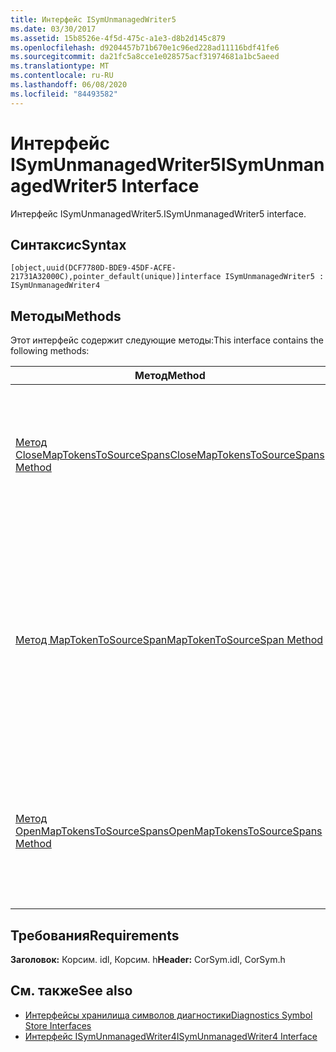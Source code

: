 ```yaml
---
title: Интерфейс ISymUnmanagedWriter5
ms.date: 03/30/2017
ms.assetid: 15b8526e-4f5d-475c-a1e3-d8b2d145c879
ms.openlocfilehash: d9204457b71b670e1c96ed228ad11116bdf41fe6
ms.sourcegitcommit: da21fc5a8cce1e028575acf31974681a1bc5aeed
ms.translationtype: MT
ms.contentlocale: ru-RU
ms.lasthandoff: 06/08/2020
ms.locfileid: "84493582"
---
```

# <a name="isymunmanagedwriter5-interface"></a><span data-ttu-id="b44b7-102">Интерфейс ISymUnmanagedWriter5</span><span class="sxs-lookup"><span data-stu-id="b44b7-102">ISymUnmanagedWriter5 Interface</span></span>
<span data-ttu-id="b44b7-103">Интерфейс ISymUnmanagedWriter5.</span><span class="sxs-lookup"><span data-stu-id="b44b7-103">ISymUnmanagedWriter5 interface.</span></span>  
  
## <a name="syntax"></a><span data-ttu-id="b44b7-104">Синтаксис</span><span class="sxs-lookup"><span data-stu-id="b44b7-104">Syntax</span></span>  
  
```idl  
[object,uuid(DCF7780D-BDE9-45DF-ACFE-21731A32000C),pointer_default(unique)]interface ISymUnmanagedWriter5 : ISymUnmanagedWriter4  
```  
  
## <a name="methods"></a><span data-ttu-id="b44b7-105">Методы</span><span class="sxs-lookup"><span data-stu-id="b44b7-105">Methods</span></span>  
 <span data-ttu-id="b44b7-106">Этот интерфейс содержит следующие методы:</span><span class="sxs-lookup"><span data-stu-id="b44b7-106">This interface contains the following methods:</span></span>  
  
|<span data-ttu-id="b44b7-107">Метод</span><span class="sxs-lookup"><span data-stu-id="b44b7-107">Method</span></span>|<span data-ttu-id="b44b7-108">Описание</span><span class="sxs-lookup"><span data-stu-id="b44b7-108">Description</span></span>|  
|------------|-----------------|  
|[<span data-ttu-id="b44b7-109">Метод CloseMapTokensToSourceSpans</span><span class="sxs-lookup"><span data-stu-id="b44b7-109">CloseMapTokensToSourceSpans Method</span></span>](isymunmanagedwriter5-closemaptokenstosourcespans-method.md)|<span data-ttu-id="b44b7-110">Закройте Специальный раздел настраиваемых данных, чтобы получить сведения о сопоставлении диапазона "токен-источник".</span><span class="sxs-lookup"><span data-stu-id="b44b7-110">Close the special custom data section for token-to- source span mapping information.</span></span> <span data-ttu-id="b44b7-111">После закрытия не удается добавить дополнительные сведения о сопоставлении.</span><span class="sxs-lookup"><span data-stu-id="b44b7-111">After it is closed, no more mapping information can be added.</span></span>|  
|[<span data-ttu-id="b44b7-112">Метод MapTokenToSourceSpan</span><span class="sxs-lookup"><span data-stu-id="b44b7-112">MapTokenToSourceSpan Method</span></span>](isymunmanagedwriter5-maptokentosourcespan-method.md)|<span data-ttu-id="b44b7-113">Сопоставляет заданный токен метаданных с заданным диапазоном исходной строки в указанном исходном файле.</span><span class="sxs-lookup"><span data-stu-id="b44b7-113">Maps the given metadata token to the given source line span in the specified source file.</span></span><br /><br /> <span data-ttu-id="b44b7-114">Должен вызываться между вызовами [метода OpenMapTokensToSourceSpans](isymunmanagedwriter5-openmaptokenstosourcespans-method.md) и [метода CloseMapTokensToSourceSpans](isymunmanagedwriter5-closemaptokenstosourcespans-method.md).</span><span class="sxs-lookup"><span data-stu-id="b44b7-114">Must be called between calls to [OpenMapTokensToSourceSpans Method](isymunmanagedwriter5-openmaptokenstosourcespans-method.md) and [CloseMapTokensToSourceSpans Method](isymunmanagedwriter5-closemaptokenstosourcespans-method.md).</span></span>|  
|[<span data-ttu-id="b44b7-115">Метод OpenMapTokensToSourceSpans</span><span class="sxs-lookup"><span data-stu-id="b44b7-115">OpenMapTokensToSourceSpans Method</span></span>](isymunmanagedwriter5-openmaptokenstosourcespans-method.md)|<span data-ttu-id="b44b7-116">Откройте Специальный раздел настраиваемых данных, чтобы выдать сведения о сопоставлении диапазона от токена к источнику в.</span><span class="sxs-lookup"><span data-stu-id="b44b7-116">Open a special custom data section to emit token-to- source span mapping information into.</span></span> <span data-ttu-id="b44b7-117">Открытие этого раздела, если метод уже открыт или наоборот, является ошибкой.</span><span class="sxs-lookup"><span data-stu-id="b44b7-117">Opening this section when a method is already open, or vice versa, is an error.</span></span>|  
  
## <a name="requirements"></a><span data-ttu-id="b44b7-118">Требования</span><span class="sxs-lookup"><span data-stu-id="b44b7-118">Requirements</span></span>  
 <span data-ttu-id="b44b7-119">**Заголовок:** Корсим. idl, Корсим. h</span><span class="sxs-lookup"><span data-stu-id="b44b7-119">**Header:** CorSym.idl, CorSym.h</span></span>  
  
## <a name="see-also"></a><span data-ttu-id="b44b7-120">См. также</span><span class="sxs-lookup"><span data-stu-id="b44b7-120">See also</span></span>

- [<span data-ttu-id="b44b7-121">Интерфейсы хранилища символов диагностики</span><span class="sxs-lookup"><span data-stu-id="b44b7-121">Diagnostics Symbol Store Interfaces</span></span>](diagnostics-symbol-store-interfaces.md)
- [<span data-ttu-id="b44b7-122">Интерфейс ISymUnmanagedWriter4</span><span class="sxs-lookup"><span data-stu-id="b44b7-122">ISymUnmanagedWriter4 Interface</span></span>](isymunmanagedwriter4-interface.md)
